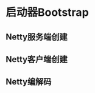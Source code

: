 

# 启动器Bootstrap  




## Netty服务端创建  
<!-- 
《Netty权威指南》第13章
高性能 Netty 源码解析之服务端创建 
 https://mp.weixin.qq.com/s/ZvLLSxA42aEWjXvRvot74A
 http://svip.iocoder.cn/Netty/bootstrap-1-server/



-->


## Netty客户端创建
<!-- 
《Netty权威指南》第14章

-->


## Netty编解码  
<!-- 

《Netty权威指南》第4章

Netty中粘包/拆包处理 
https://mp.weixin.qq.com/s/oeSWUfSgcHGv3xpegCFOSw

Netty 解决粘包和拆包问题的四种方案 
https://mp.weixin.qq.com/s/7Yn_Z-Ul1oipsW7FLcUzEg

-->

